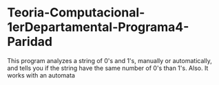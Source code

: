 # Teoria-Computacional-1erDepartamental-Programa4-Paridad
This program analyzes a string of 0's and 1's, manually or automatically, and tells you if the 
string have the same number of 0's than 1's. Also. It works with an automata 
